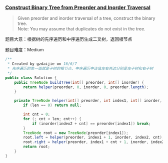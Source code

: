 ### [Construct Binary Tree from Preorder and Inorder Traversal](https://leetcode.com/problems/construct-binary-tree-from-preorder-and-inorder-traversal/)

> Given preorder and inorder traversal of a tree, construct the binary tree. <br/>
> Note: You may assume that duplicates do not exist in the tree.

题目大意：根据树的先序遍历和中序遍历生成二叉树，返回根节点

题目难度：Medium

```java
/**
 * Created by gzdaijie on 16/6/7
 * 先序遍历的第一值就是子树的根节点，中序遍历中该值左右两边分别是左子树和右子树
 */
public class Solution {
    public TreeNode buildTree(int[] preorder, int[] inorder) {
        return helper(preorder, 0, inorder, 0, preorder.length);
    }

    private TreeNode helper(int[] preorder, int index1, int[] inorder, int index2, int len) {
        if (len == 0) return null;

        int cnt = 0;
        for (; cnt < len; cnt++) {
            if (inorder[index2 + cnt] == preorder[index1]) break;
        }
        TreeNode root = new TreeNode(preorder[index1]);
        root.left = helper(preorder, index1 + 1, inorder, index2, cnt);
        root.right = helper(preorder, index1 + cnt + 1, inorder, index2 + cnt + 1, len - cnt - 1);
        return root;
    }
}
```